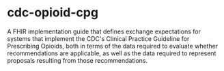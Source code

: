 # cdc-opioid-cpg
A FHIR implementation guide that defines exchange expectations for systems that implement the CDC's Clinical Practice Guideline for Prescribing Opioids, both in terms of the data required to evaluate whether recommendations are applicable, as well as the data required to represent proposals resulting from those recommendations.
